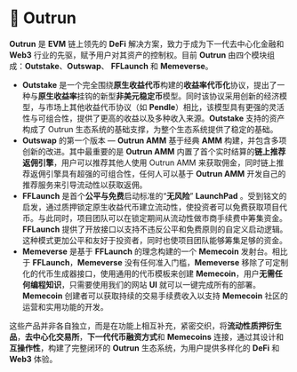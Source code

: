 # 💸 Outrun

**Outrun** 是 **EVM** 链上领先的 **DeFi** 解决方案，致力于成为下一代去中心化金融和 **Web3** 行业的先驱，赋予用户对其资产的控制权。目前 **Outrun** 由四个模块组成：**Outstake**、**Outswap**、 **FFLaunch** 和 **Memeverse**。

* **Outstake** 是一个完全围绕**原生收益代币**构建的**收益率代币化**协议，提出了一种与**原生收益率**挂钩的新型**非美元稳定币**模型。同时该协议采用创新的经济模型，与市场上其他收益代币协议（如 **Pendle**）相比，该模型具有更强的灵活性与可组合性，提供了更高的收益以及多种收入来源。**Outstake** 支持的资产构成了 Outrun 生态系统的基础支撑，为整个生态系统提供了稳定的基础。
* **Outswap** 的第一个版本 — **Outrun AMM** 基于经典 **AMM** 构建，并包含多项创新的改进。其中最重要的是 **Outrun AMM** 内置了首个实时结算的**链上推荐返佣引擎**，用户可以推荐其他人使用 Outrun AMM 来获取佣金，同时链上推荐返佣引擎具有超强的可组合性，任何人可以基于 **Outrun AMM** 开发自己的推荐服务来引导流动性以获取返佣。
* **FFLaunch** 是首个**公平与免费**启动标准的“**无风险**” **LaunchPad** 。受到铭文的启发，通过质押锁定原生收益代币建立流动性，使投资者可以免费获取项目代币。与此同时，项目团队可以在锁定期间从流动性做市商手续费中筹集资金。**FFLaunch** 提供了开放接口以支持不违反公平和免费原则的自定义启动逻辑。这种模式更加公平和友好于投资者，同时也使项目团队能够筹集足够的资金。
* **Memeverse** 是基于 **FFLaunch** 的理念构建的一个 **Memecoin** 发射台。相比于 **FFLaunch**，**Memeverse** 没有任何准入门槛，**Memeverse** 移除了可定制化的代币生成器接口，使用通用的代币模板来创建 **Memecoin**，用户**无需任何编程知识**，只需要使用我们的网站 **UI** 就可以一键完成所有的部署。**Memecoin** 创建者可以获取持续的交易手续费收入以支持 **Memecoin** 社区的运营和实用功能的开发。

这些产品并非各自独立，而是在功能上相互补充，紧密交织，将**流动性质押衍生品**，**去中心化交易所**，**下一代代币融资方式**和 **Memecoins** 连接，通过其设计和**互操作性**，构建了完整闭环的 **Outrun** 生态系统，为用户提供多样化的 **DeFi** 和 **Web3** 体验。
